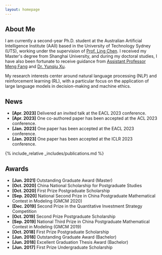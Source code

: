 ```yaml
---
layout: homepage
---
```


## About Me

I am currently a second-year Ph.D. student at the Australian Artificial Intelligence Institute (AAII) based in the University of Technology Sydney (UTS), working under the supervision of [Prof. Ling Chen](https://profiles.uts.edu.au/Ling.Chen). 
I received my Master's degree from Shanghai University, and during my doctoral studies, I have also been fortunate to receive guidance from [Assistant Professor Meng Fang](https://scholar.google.com/citations?user=IcNYP1oAAAAJ&hl=en) and [Dr. Yunqiu Xu](https://scholar.google.com/citations?hl=en&user=6kfxdwoAAAAJ).
 

My research interests center around natural language processing (NLP) and reinforcement learning (RL), with a particular focus on the application of large language models in decision-making and machine ethics.



## News
- **[Apr. 2023]** Delivered an invited talk at the EACL 2023 conference.
- **[Apr. 2023]** One co-authored paper has been accepted at the ACL 2023 conference.
- **[Jan. 2023]** One paper has been accepted at the EACL 2023 conference.
- **[Jan. 2023]** One paper has been accepted at the ICLR 2023 conference.


{% include_relative _includes/publications.md %}

<!-- {% include_relative _includes/services.md %} -->

## Awards
- **[Jun. 2021]** Outstanding Graduate Award (Master)
- **[Oct. 2020]** China National Scholarship for Postgraduate Studies
- **[Oct. 2020]** First Prize Postgraduate Scholarship
- **[Sep. 2020]** National Second Prize in China Postgraduate Mathematical Contest in Modeling (GMCM 2020)
- **[Dec. 2019]** Second Prize in the Quantitative Investment Strategy Competition
- **[Oct. 2019]** Second Prize Postgraduate Scholarship
- **[Sep. 2019]** National Third Prize in China Postgraduate Mathematical Contest in Modeling (GMCM 2019)
- **[Oct. 2018]** First Prize Postgraduate Scholarship
- **[Jun. 2018]** Outstanding Graduate Award (Bachelor)
- **[Jun. 2018]** Excellent Graduation Thesis Award (Bachelor)
- **[Jun. 2017]** First Prize Undergraduate Scholarship
